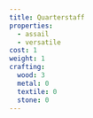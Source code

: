 ```yaml
---
title: Quarterstaff
properties:
  - assail
  - versatile
cost: 1
weight: 1
crafting:
  wood: 3
  metal: 0
  textile: 0
  stone: 0
---
```


